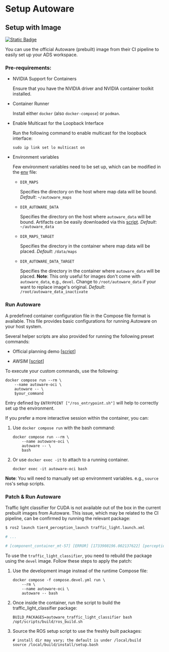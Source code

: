 # Setup Autoware

## Setup with Image

[![Static Badge](https://img.shields.io/badge/Autoware-0.39.1-blue?style=flat-square)](https://github.com/autowarefoundation/autoware/tree/0.39.1)

You can use the official Autoware (prebuilt) image from their CI pipeline to easily set up your ADS workspace.

### Pre-requirements:

- NVIDIA Support for Containers

  Ensure that you have the NVIDIA driver and NVIDIA container toolkit installed.

- Container Runner

  Install either `docker` (also `docker-compose`) or `podman`.

- Enable Multicast for the Loopback Interface

  Run the following command to enable multicast for the loopback interface:

  ```shell
  sudo ip link set lo multicast on
  ```

- Environment variables

  Few environment variables need to be set up, which can be modified in the [env](./.env) file:

  - `DIR_MAPS`

    Specifies the directory on the host where map data will be bound.
    _Default_: `~/autoware_maps`

  - `DIR_AUTOWARE_DATA`

    Specifies the directory on the host where `autoware_data` will be bound.
    Artifacts can be easily downloaded via this [script](./scripts/misc/data_download.sh).
    _Default_: `~/autoware_data`

  - `DIR_MAPS_TARGET`

    Specifies the directory in the container where map data will be placed.
    _Default_: `/data/maps`

  - `DIR_AUTOWARE_DATA_TARGET`

    Specifies the directory in the container where `autoware_data` will be placed.
    **Note**: This only useful for images don't come with `autoware_data`, e.g., `devel`. Change to `/root/autoware_data` if your want to replace image's original.
    _Default_: `/root/autoware_data_inactivate`

### Run Autoware

A predefined container configuration file in the Compose file format is available. This file provides basic configurations for running Autoware on your host system.

Several helper scripts are also provided for running the following preset commands:

- Official planning demo [[script](./scripts/run_docker_planning_example.sh)]

- AWSIM [[script](./scripts/run_docker_awsim.sh)]

To execute your custom commands, use the following:

```shell
docker compose run --rm \
    --name autoware-oci \
    autoware -- \
    $your_command
```

Entry defined by `ENTRYPOINT ["/ros_entrypoint.sh"]` will help to correctly set up the environment.

If you prefer a more interactive session within the container, you can:

1. Use `docker compose run` with the bash command:

   ```shell
   docker compose run --rm \
       --name autoware-oci \
       autoware -- \
       bash
   ```

2. Or use `docker exec -it` to attach to a running container.

   ```shell
   docker exec -it autoware-oci bash
   ```

**Note**: You will need to manually set up environment variables. e.g., `source` ros's setup scripts.

### Patch & Run Autoware

Traffic light classifier for CUDA is not available out of the box in the current prebuilt images from Autoware. This issue, which may be related to the CI pipeline, can be confirmed by running the relevant package:

```bash
$ ros2 launch tier4_perception_launch traffic_light.launch.xml

# ...

# [component_container_mt-57] [ERROR] [1733908196.002137622] [perception.traffic_light_recognition.traffic_light.classification.car_traffic_light_classifier]: please install CUDA, CUDNN and TensorRT to use cnn classifier
```

To use the `traffic_light_classifier`, you need to rebuild the package using the `devel` image. Follow these steps to apply the patch:

1. Use the development image instead of the runtime Compose file:

   ```shell
   docker compose -f compose.devel.yml run \
       --rm \
       --name autoware-oci \
       autoware -- bash
   ```

2. Once inside the container, run the script to build the traffic_light_classifier package:

   ```shell
   BUILD_PACKAGES=autoware_traffic_light_classifier bash /opt/scripts/build/ros_build.sh
   ```

3. Source the ROS setup script to use the freshly built packages:

   ```shell
   # install dir may vary; the default is under /local/build
   source /local/build/install/setup.bash
   ```
